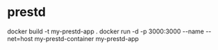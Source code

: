 
# prestd

docker build -t my-prestd-app .
docker run -d -p 3000:3000 --name --net=host my-prestd-container my-prestd-app